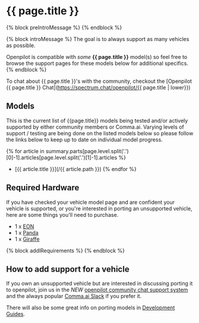 # {{ page.title }}

{% block preIntroMessage %}
{% endblock %}

{% block introMessage %}
The goal is to always support as many vehicles as possible.

Openpilot is compatible with *some* **{{ page.title }}** model(s) so feel free to browse the support pages for these models below for additional specifics.
{% endblock %}

To chat about {{ page.title }}'s with the community, checkout the [Openpilot {{ page.title }} Chat](https://spectrum.chat/openpilot/{{ page.title | lower}})

## Models

This is the current list of {{page.title}} models being tested and/or actively supported by either community members or Comma.ai.  Varying levels of support / testing are being done on the listed models below so please follow the links below to keep up to date on individual model progress.

{% for article in summary.parts[page.level.split('.')[0]-1].articles[page.level.split('.')[1]-1].articles %}
 - [{{ article.title }}](/{{ article.path }})
{% endfor %}

## Required Hardware

If you have checked your vehicle model page and are confident your vehicle is supported, or you're interested in porting an unsupported vehicle, here are some things you'll need to purchase.

- 1 x [EON](/hardware/eon/)
- 1 x [Panda](/hardware/panda/)
- 1 x [Giraffe](/hardware/giraffe/)

{% block addlRequirements %}
{% endblock %}

## How to add support for a vehicle

If you own an unsupported vehicle but are interested in discussing porting it to openpilot, join us in the *NEW* [openpilot community chat support system](https://spectrum.chat/openpilot) and the always popular [Comma.ai Slack](https://slack.comma.ai/) if you prefer it.

There will also be some great info on porting models in [Development Guides](../../development/guides/).

